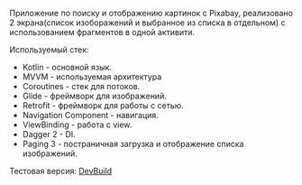 Приложение по поиску и отображению картинок с Pixabay, реализовано 2 экрана(список изоборажений и выбранное из списка в отдельном) с использованием фрагментов в одной активити.
 
Используемый стек: 
 - Kotlin - основной язык.
 - MVVM - используемая архитектура
 - Coroutines - стек для потоков.
 - Glide - фреймворк для изображений. 
 - Retrofit - фреймворк для работы с сетью.
 - Navigation Component - навигация. 
 - ViewBinding - работа с view.
 - Dagger 2 - DI.
 - Paging 3 - постраничная загрузка и отображение списка изображений.

Тестовая версия: [DevBuild](https://drive.google.com/file/d/1rt-kIGETj1a7MM-6PRKThBSWHMfNt9Dq/view?usp=sharing)
